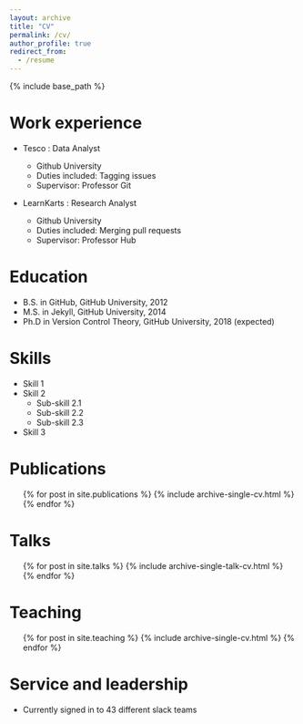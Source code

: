 ```yaml
---
layout: archive
title: "CV"
permalink: /cv/
author_profile: true
redirect_from:
  - /resume
---
```


{% include base_path %}

Work experience 
======
* Tesco : Data Analyst
  * Github University
  * Duties included: Tagging issues
  * Supervisor: Professor Git

* LearnKarts : Research Analyst
  * Github University
  * Duties included: Merging pull requests
  * Supervisor: Professor Hub


Education
======
* B.S. in GitHub, GitHub University, 2012
* M.S. in Jekyll, GitHub University, 2014
* Ph.D in Version Control Theory, GitHub University, 2018 (expected)


  
Skills
======
* Skill 1
* Skill 2
  * Sub-skill 2.1
  * Sub-skill 2.2
  * Sub-skill 2.3
* Skill 3

Publications
======
  <ul>{% for post in site.publications %}
    {% include archive-single-cv.html %}
  {% endfor %}</ul>
  
Talks
======
  <ul>{% for post in site.talks %}
    {% include archive-single-talk-cv.html %}
  {% endfor %}</ul>
  
Teaching
======
  <ul>{% for post in site.teaching %}
    {% include archive-single-cv.html %}
  {% endfor %}</ul>
  
Service and leadership
======
* Currently signed in to 43 different slack teams
